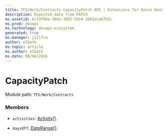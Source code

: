 ```yaml
---
title: TFS/Work/Contracts CapacityPatch API | Extensions for Azure DevOps Services
description: Expected data from PATCH
ms.assetid: 6cf4f6ba-30da-3d65-53e4-1682aca67b2c
ms.prod: devops
ms.technology: devops-ecosystem
generated: true
ms.manager: jillfra
author: elbatk
ms.topic: article
ms.author: elbatk
ms.date: 08/04/2016
---
```


# CapacityPatch

Module path: `TFS/Work/Contracts`


### Members

* `activities`: [Activity](../../../TFS/Work/Contracts/Activity.md)[]. 

* `daysOff`: [DateRange](../../../TFS/Work/Contracts/DateRange.md)[]. 


